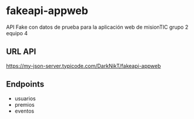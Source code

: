 # fakeapi-appweb
API Fake con datos de prueba para la aplicación web de misionTIC grupo 2 equipo 4

## URL API

https://my-json-server.typicode.com/DarkNikT/fakeapi-appweb

## Endpoints
* usuarios
* premios
* eventos
